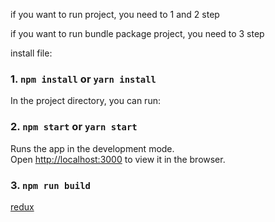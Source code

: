 if you want to run project, you need to 1 and 2 step

if you want to run bundle package project, you need to 3 step

install file:
### 1. `npm install` or  `yarn install`

In the project directory, you can run:

### 2. `npm start` or  `yarn start`

Runs the app in the development mode.<br>
Open [http://localhost:3000](http://localhost:3000) to view it in the browser.

### 3. `npm run build`
[redux](https://github.com/god-david/react-redux-todolist/blob/master/public/redux.gif)